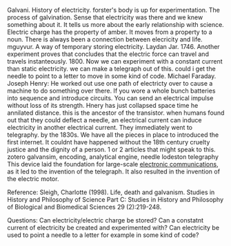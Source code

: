 Galvani. History of electricity. forster's body is up for experimentation. The process of galvination. Sense that electricity was there and we knew something about it. It tells us more about the early relationship with science.
Electric charge has the property of amber. It moves from a property to a noun. There is always been a connection between elecricity and life. mguyvur. A way of temporary storing electricity. Laydan Jar.
1746. Another experiment proves that concludes that the electric force can travel and travels instanteously.
1800. Now we can experiment with a constant current than static electricity. 
we can make a telegraph out of this. could i get the needle to point to a letter to move in some kind of code. Michael Faraday. Joseph Henry: He worked out use one path of electricty over to cause a machine to do something over there. If you wore a whole bunch batteries into sequence and introduce circuits. You can send an electrical impulse without loss of its strength. Hnery has just collapsed space time he annilated distance. this is the ancestor of the transistor. 
when humans found out that they could deflect a needle, an electrical current can induce electricity in another electrical current. They immediately went to telegraphy. 
by the 1830s. We have all the pieces in place to introduced the first internet. 
It couldnt have happened without the 18th century cruelty justice and the dignity of a person.
1 or 2 articles that might speak to this. zotero
galvansim, encoding, analytical engine, needle lodeston telegraphy
This device laid the foundation for large-scale [electronic communications](https://www.thoughtco.com/the-history-of-the-electric-telegraph-and-telegraphy-1992542), as it led to the invention of the telegraph. It also resulted in the invention of the electric motor.

Reference: Sleigh, Charlotte (1998). Life, death and galvanism. Studies in History and Philosophy of Science Part C: Studies in History and Philosophy of Biological and Biomedical Sciences 29 (2):219-248.

Questions:
Can electricity/electric charge be stored?
Can a constatnt current of electricity be created and experimented with?
Can electricity be used to point a needle to a letter for example in some kind of code?